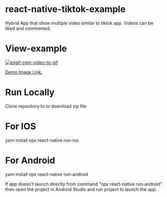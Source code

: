 # react-native-tiktok-example

Hybrid App that show multiple video similar to tiktok app. Videos can be liked and commented.

# View-example

<a href="https://ibb.co/WPSGMXf"><img src="https://i.ibb.co/Sdq5MgB/ezgif-com-video-to-gif.gif" alt="ezgif-com-video-to-gif" border="0">

  <p>Demo Image Link.</p>
</a>

# Run Locally

Clone repository to or download zip file

# For IOS

yarn install
npx react-native run-ios

# For Android

yarn install
npx react-native run-android

If app doesn't launch directly from command "npx react-native run-android" then open the project in Android Studio and run project to launch the app.
